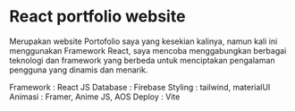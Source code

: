 # React portfolio website

Merupakan website Portofolio saya yang kesekian kalinya, namun kali ini menggunakan Framework React, saya mencoba menggabungkan berbagai teknologi dan framework yang berbeda untuk menciptakan pengalaman pengguna yang dinamis dan menarik.

Framework : React JS
Database : Firebase
Styling : tailwind, materialUI
Animasi : Framer, Anime JS, AOS
Deploy : Vite
